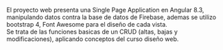 El proyecto web presenta una Single Page Application en Angular 8.3, manipulando datos contra la base de datos de Firebase, ademas se utilizo bootstrap 4, Font Awesome para el diseño de cada vista.   
Se trata de las funciones basicas de un CRUD (altas, bajas y modificaciones), aplicando conceptos del curso diseño web. 
